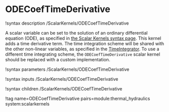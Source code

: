 # ODECoefTimeDerivative

!syntax description /ScalarKernels/ODECoefTimeDerivative

A scalar variable can be set to the solution of an ordinary differential equation (ODE), as specified in [the Scalar Kernels syntax page](syntax/ScalarKernels/index.md). This kernel adds a time derivative term. The time integration scheme will be shared with the other non-linear variables, as specified in the [TimeIntegrator](syntax/Executioner/TimeIntegrator/index.md).
To use a different time integrating scheme, the `ODECoefTimeDerivative` scalar kernel should be replaced with a custom implementation.

!syntax parameters /ScalarKernels/ODECoefTimeDerivative

!syntax inputs /ScalarKernels/ODECoefTimeDerivative

!syntax children /ScalarKernels/ODECoefTimeDerivative

!tag name=ODECoefTimeDerivative pairs=module:thermal_hydraulics system:scalarkernels
